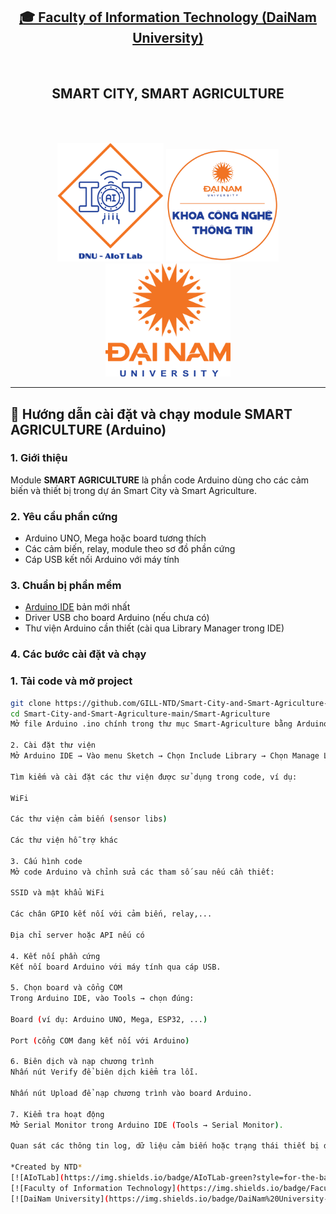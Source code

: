 <h2 align="center">
    <a href="https://dainam.edu.vn/vi/khoa-cong-nghe-thong-tin">
    🎓 Faculty of Information Technology (DaiNam University)
    </a>
</h2>
<br>
<h2 align="center">
   SMART CITY, SMART AGRICULTURE
</h2>
<br>
<br>
<div align="center">
    <p align="center">
        <img src="aiotlab_logo.png" alt="AIoTLab Logo" width="170"/>
        <img src="fitdnu_logo.png" alt="AIoTLab Logo" width="180"/>
        <img src="dnu_logo.png" alt="DaiNam University Logo" width="200"/>
    </p>

</div>

---

## 🚀 Hướng dẫn cài đặt và chạy module **SMART AGRICULTURE (Arduino)**

### 1. Giới thiệu

Module **SMART AGRICULTURE** là phần code Arduino dùng cho các cảm biến và thiết bị trong dự án Smart City và Smart Agriculture.

### 2. Yêu cầu phần cứng

- Arduino UNO, Mega hoặc board tương thích
- Các cảm biến, relay, module theo sơ đồ phần cứng
- Cáp USB kết nối Arduino với máy tính

### 3. Chuẩn bị phần mềm

- [Arduino IDE](https://www.arduino.cc/en/software) bản mới nhất
- Driver USB cho board Arduino (nếu chưa có)
- Thư viện Arduino cần thiết (cài qua Library Manager trong IDE)

### 4. Các bước cài đặt và chạy

### 1. Tải code và mở project

```bash
git clone https://github.com/GILL-NTD/Smart-City-and-Smart-Agriculture-main.git
cd Smart-City-and-Smart-Agriculture-main/Smart-Agriculture
Mở file Arduino .ino chính trong thư mục Smart-Agriculture bằng Arduino IDE.

2. Cài đặt thư viện
Mở Arduino IDE → Vào menu Sketch → Chọn Include Library → Chọn Manage Libraries...

Tìm kiếm và cài đặt các thư viện được sử dụng trong code, ví dụ:

WiFi

Các thư viện cảm biến (sensor libs)

Các thư viện hỗ trợ khác

3. Cấu hình code
Mở code Arduino và chỉnh sửa các tham số sau nếu cần thiết:

SSID và mật khẩu WiFi

Các chân GPIO kết nối với cảm biến, relay,...

Địa chỉ server hoặc API nếu có

4. Kết nối phần cứng
Kết nối board Arduino với máy tính qua cáp USB.

5. Chọn board và cổng COM
Trong Arduino IDE, vào Tools → chọn đúng:

Board (ví dụ: Arduino UNO, Mega, ESP32, ...)

Port (cổng COM đang kết nối với Arduino)

6. Biên dịch và nạp chương trình
Nhấn nút Verify để biên dịch kiểm tra lỗi.

Nhấn nút Upload để nạp chương trình vào board Arduino.

7. Kiểm tra hoạt động
Mở Serial Monitor trong Arduino IDE (Tools → Serial Monitor).

Quan sát các thông tin log, dữ liệu cảm biến hoặc trạng thái thiết bị để đảm bảo chương trình hoạt động đúng.

*Created by NTD*
[![AIoTLab](https://img.shields.io/badge/AIoTLab-green?style=for-the-badge)](https://www.facebook.com/DNUAIoTLab)
[![Faculty of Information Technology](https://img.shields.io/badge/Faculty%20of%20Information%20Technology-blue?style=for-the-badge)](https://dainam.edu.vn/vi/khoa-cong-nghe-thong-tin)
[![DaiNam University](https://img.shields.io/badge/DaiNam%20University-orange?style=for-the-badge)](https://dainam.edu.vn)